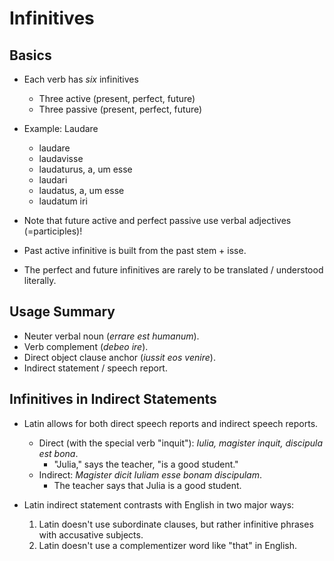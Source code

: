 # Infinitives

## Basics

- Each verb has *six* infinitives
  - Three active (present, perfect, future)
  - Three passive (present, perfect, future)

- Example: Laudare
  - laudare 
  - laudavisse
  - laudaturus, a, um esse
  - laudari 
  - laudatus, a, um esse
  - laudatum iri

- Note that future active and perfect passive use verbal adjectives (=participles)!
- Past active infinitive is built from the past stem + isse.
- The perfect and future infinitives are rarely to be translated / understood literally.

## Usage Summary

- Neuter verbal noun (*errare est humanum*).
- Verb complement (*debeo ire*).
- Direct object clause anchor (*iussit eos venire*).
- Indirect statement / speech report.

## Infinitives in Indirect Statements

- Latin allows for both direct speech reports and indirect speech reports.
  - Direct (with the special verb "inquit"): *Iulia, magister inquit, discipula est bona*.
    - "Julia," says the teacher, "is a good student."
  - Indirect: *Magister dicit Iuliam esse bonam discipulam*.
    - The teacher says that Julia is a good student.

- Latin indirect statement contrasts with English in two major ways:
  1. Latin doesn't use subordinate clauses, but rather infinitive phrases with accusative subjects.
  2. Latin doesn't use a complementizer word like "that" in English.


